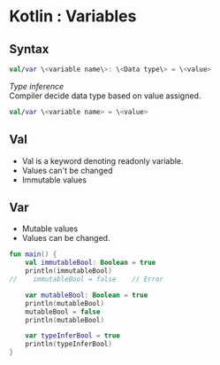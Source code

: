 # Kotlin : Variables

## Syntax

```kotlin
val/var \<variable name\>: \<Data type\> = \<value>
```

*Type inference*  
Compiler decide data type based on value assigned.

```kotlin
val/var \<variable name> = \<value>
```

## Val

- Val is a keyword denoting readonly variable.
- Values can't be changed
- Immutable values

## Var

- Mutable values
- Values can be changed.

```kotlin
fun main() {
    val immutableBool: Boolean = true
    println(immutableBool)
//    immutableBool = false    // Error

    var mutableBool: Boolean = true
    println(mutableBool)
    mutableBool = false
    println(mutableBool)

    var typeInferBool = true
    println(typeInferBool)
}
```
